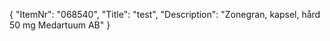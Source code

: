 {
  "ItemNr": "068540",
  "Title": "test",
  "Description": "Zonegran, kapsel, hård 50 mg Medartuum AB"
}